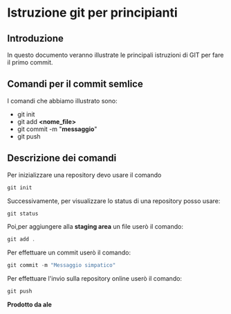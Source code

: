 # Istruzione git per principianti
## Introduzione
In questo documento veranno illustrate le principali istruzioni di GIT per fare il primo commit.

## Comandi per il commit semlice
I comandi che abbiamo illustrato sono:
- git init
- git add **<nome_file>**
- git commit -m "**messaggio**"
- git push

## Descrizione dei comandi

Per inizializzare una repository devo usare il comando 
```powershell
git init 
```

Successivamente, per visualizzare lo status di una repository posso usare:

```powershell
git status
 ```

Poi,per aggiungere alla **staging area** un file userò il comando:
```powershell
git add .
```

Per effettuare un commit userò il comando:
```powershell
git commit -m "Messaggio simpatico"
 ```

Per effettuare l'invio sulla repository online userò il comando:

```powershell
git push
 ```


 **Prodotto da ale**
